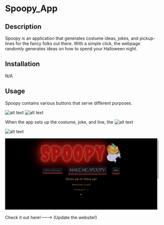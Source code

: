 # Spoopy_App

## Description
Spoopy is an application that generates costume ideas, jokes, and pickup-lines for the fancy folks out there. With a simple click, the webpage randomly generates ideas on how to spend your Halloween night.

## Installation
N/A

## Usage
Spoopy contains various buttons that serve different purposes.

![alt text](assets/images/screen-1.gif?raw=true)
![alt text](assets/images/screen-2.gif?raw=true)

When the app sets up the costume, joke, and line, the
![alt text](assets/images/screen-3.gif?raw=true)

![alt text](assets/images/screen-4.gif?raw=true)

![alt text](assets/images/screen-5.gif?raw=true)

Check it out here!---> (Update the website!)